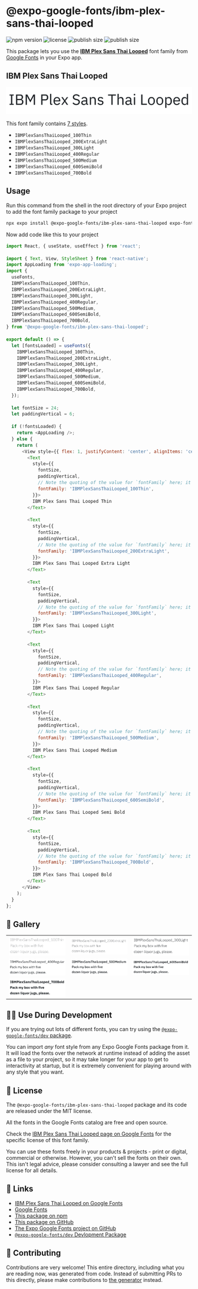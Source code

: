 # @expo-google-fonts/ibm-plex-sans-thai-looped

![npm version](https://flat.badgen.net/npm/v/@expo-google-fonts/ibm-plex-sans-thai-looped)
![license](https://flat.badgen.net/github/license/expo/google-fonts)
![publish size](https://flat.badgen.net/packagephobia/install/@expo-google-fonts/ibm-plex-sans-thai-looped)
![publish size](https://flat.badgen.net/packagephobia/publish/@expo-google-fonts/ibm-plex-sans-thai-looped)

This package lets you use the [**IBM Plex Sans Thai Looped**](https://fonts.google.com/specimen/IBM+Plex+Sans+Thai+Looped) font family from [Google Fonts](https://fonts.google.com/) in your Expo app.

## IBM Plex Sans Thai Looped

![IBM Plex Sans Thai Looped](./font-family.png)

This font family contains [7 styles](#-gallery).

- `IBMPlexSansThaiLooped_100Thin`
- `IBMPlexSansThaiLooped_200ExtraLight`
- `IBMPlexSansThaiLooped_300Light`
- `IBMPlexSansThaiLooped_400Regular`
- `IBMPlexSansThaiLooped_500Medium`
- `IBMPlexSansThaiLooped_600SemiBold`
- `IBMPlexSansThaiLooped_700Bold`

## Usage

Run this command from the shell in the root directory of your Expo project to add the font family package to your project
```sh
npx expo install @expo-google-fonts/ibm-plex-sans-thai-looped expo-font expo-app-loading
```

Now add code like this to your project
```js
import React, { useState, useEffect } from 'react';

import { Text, View, StyleSheet } from 'react-native';
import AppLoading from 'expo-app-loading';
import {
  useFonts,
  IBMPlexSansThaiLooped_100Thin,
  IBMPlexSansThaiLooped_200ExtraLight,
  IBMPlexSansThaiLooped_300Light,
  IBMPlexSansThaiLooped_400Regular,
  IBMPlexSansThaiLooped_500Medium,
  IBMPlexSansThaiLooped_600SemiBold,
  IBMPlexSansThaiLooped_700Bold,
} from '@expo-google-fonts/ibm-plex-sans-thai-looped';

export default () => {
  let [fontsLoaded] = useFonts({
    IBMPlexSansThaiLooped_100Thin,
    IBMPlexSansThaiLooped_200ExtraLight,
    IBMPlexSansThaiLooped_300Light,
    IBMPlexSansThaiLooped_400Regular,
    IBMPlexSansThaiLooped_500Medium,
    IBMPlexSansThaiLooped_600SemiBold,
    IBMPlexSansThaiLooped_700Bold,
  });

  let fontSize = 24;
  let paddingVertical = 6;

  if (!fontsLoaded) {
    return <AppLoading />;
  } else {
    return (
      <View style={{ flex: 1, justifyContent: 'center', alignItems: 'center' }}>
        <Text
          style={{
            fontSize,
            paddingVertical,
            // Note the quoting of the value for `fontFamily` here; it expects a string!
            fontFamily: 'IBMPlexSansThaiLooped_100Thin',
          }}>
          IBM Plex Sans Thai Looped Thin
        </Text>

        <Text
          style={{
            fontSize,
            paddingVertical,
            // Note the quoting of the value for `fontFamily` here; it expects a string!
            fontFamily: 'IBMPlexSansThaiLooped_200ExtraLight',
          }}>
          IBM Plex Sans Thai Looped Extra Light
        </Text>

        <Text
          style={{
            fontSize,
            paddingVertical,
            // Note the quoting of the value for `fontFamily` here; it expects a string!
            fontFamily: 'IBMPlexSansThaiLooped_300Light',
          }}>
          IBM Plex Sans Thai Looped Light
        </Text>

        <Text
          style={{
            fontSize,
            paddingVertical,
            // Note the quoting of the value for `fontFamily` here; it expects a string!
            fontFamily: 'IBMPlexSansThaiLooped_400Regular',
          }}>
          IBM Plex Sans Thai Looped Regular
        </Text>

        <Text
          style={{
            fontSize,
            paddingVertical,
            // Note the quoting of the value for `fontFamily` here; it expects a string!
            fontFamily: 'IBMPlexSansThaiLooped_500Medium',
          }}>
          IBM Plex Sans Thai Looped Medium
        </Text>

        <Text
          style={{
            fontSize,
            paddingVertical,
            // Note the quoting of the value for `fontFamily` here; it expects a string!
            fontFamily: 'IBMPlexSansThaiLooped_600SemiBold',
          }}>
          IBM Plex Sans Thai Looped Semi Bold
        </Text>

        <Text
          style={{
            fontSize,
            paddingVertical,
            // Note the quoting of the value for `fontFamily` here; it expects a string!
            fontFamily: 'IBMPlexSansThaiLooped_700Bold',
          }}>
          IBM Plex Sans Thai Looped Bold
        </Text>
      </View>
    );
  }
};

```

## 🔡 Gallery


||||
|-|-|-|
|![IBMPlexSansThaiLooped_100Thin](./IBMPlexSansThaiLooped_100Thin.ttf.png)|![IBMPlexSansThaiLooped_200ExtraLight](./IBMPlexSansThaiLooped_200ExtraLight.ttf.png)|![IBMPlexSansThaiLooped_300Light](./IBMPlexSansThaiLooped_300Light.ttf.png)||
|![IBMPlexSansThaiLooped_400Regular](./IBMPlexSansThaiLooped_400Regular.ttf.png)|![IBMPlexSansThaiLooped_500Medium](./IBMPlexSansThaiLooped_500Medium.ttf.png)|![IBMPlexSansThaiLooped_600SemiBold](./IBMPlexSansThaiLooped_600SemiBold.ttf.png)||
|![IBMPlexSansThaiLooped_700Bold](./IBMPlexSansThaiLooped_700Bold.ttf.png)||||


## 👩‍💻 Use During Development

If you are trying out lots of different fonts, you can try using the [`@expo-google-fonts/dev` package](https://github.com/expo/google-fonts/tree/master/font-packages/dev#readme).

You can import *any* font style from any Expo Google Fonts package from it. It will load the fonts
over the network at runtime instead of adding the asset as a file to your project, so it may take longer
for your app to get to interactivity at startup, but it is extremely convenient
for playing around with any style that you want.

## 📖 License

The `@expo-google-fonts/ibm-plex-sans-thai-looped` package and its code are released under the MIT license.

All the fonts in the Google Fonts catalog are free and open source.

Check the [IBM Plex Sans Thai Looped page on Google Fonts](https://fonts.google.com/specimen/IBM+Plex+Sans+Thai+Looped) for the specific license of this font family.

You can use these fonts freely in your products & projects - print or digital, commercial or otherwise. However, you can't sell the fonts on their own. This isn't legal advice, please consider consulting a lawyer and see the full license for all details.

## 🔗 Links

- [IBM Plex Sans Thai Looped on Google Fonts](https://fonts.google.com/specimen/IBM+Plex+Sans+Thai+Looped)
- [Google Fonts](https://fonts.google.com/)
- [This package on npm](https://www.npmjs.com/package/@expo-google-fonts/ibm-plex-sans-thai-looped)
- [This package on GitHub](https://github.com/expo/google-fonts/tree/master/font-packages/ibm-plex-sans-thai-looped)
- [The Expo Google Fonts project on GitHub](https://github.com/expo/google-fonts)
- [`@expo-google-fonts/dev` Devlopment Package](https://github.com/expo/google-fonts/tree/master/font-packages/dev)

## 🤝 Contributing

Contributions are very welcome! This entire directory, including what you are reading now, was generated from code. Instead of submitting PRs to this directly, please make contributions to [the generator](https://github.com/expo/google-fonts/tree/master/packages/generator) instead.
